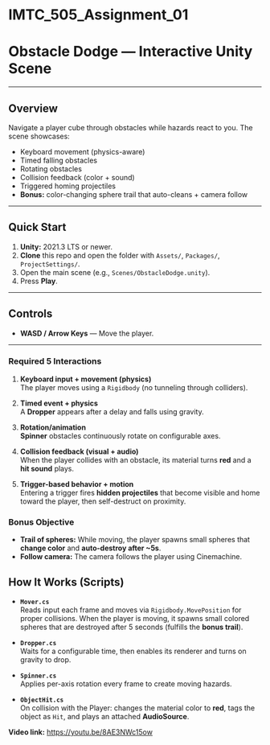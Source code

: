 # IMTC_505_Assignment_01

# Obstacle Dodge — Interactive Unity Scene

---

## Overview
Navigate a player cube through obstacles while hazards react to you. The scene showcases:
- Keyboard movement (physics-aware)
- Timed falling obstacles
- Rotating obstacles
- Collision feedback (color + sound)
- Triggered homing projectiles
- **Bonus:** color-changing sphere trail that auto-cleans + camera follow

---

## Quick Start
1. **Unity:** 2021.3 LTS or newer.
2. **Clone** this repo and open the folder with `Assets/`, `Packages/`, `ProjectSettings/`.
3. Open the main scene (e.g., `Scenes/ObstacleDodge.unity`).
4. Press **Play**.

---

## Controls
- **WASD / Arrow Keys** — Move the player.

---


### Required 5 Interactions
1. **Keyboard input + movement (physics)**  
   The player moves using a `Rigidbody` (no tunneling through colliders).

2. **Timed event + physics**  
   A **Dropper** appears after a delay and falls using gravity.

3. **Rotation/animation**  
   **Spinner** obstacles continuously rotate on configurable axes.

4. **Collision feedback (visual + audio)**  
   When the player collides with an obstacle, its material turns **red** and a **hit sound** plays.

5. **Trigger-based behavior + motion**  
   Entering a trigger fires **hidden projectiles** that become visible and home toward the player, then self-destruct on proximity.

### Bonus Objective
- **Trail of spheres:** While moving, the player spawns small spheres that **change color** and **auto-destroy after ~5s**.  
- **Follow camera:** The camera follows the player using Cinemachine.



## How It Works (Scripts)

- **`Mover.cs`**  
  Reads input each frame and moves via `Rigidbody.MovePosition` for proper collisions. When the player is moving, it spawns small colored spheres that are destroyed after 5 seconds (fulfills the **bonus trail**).

- **`Dropper.cs`**  
  Waits for a configurable time, then enables its renderer and turns on gravity to drop.

- **`Spinner.cs`**  
  Applies per-axis rotation every frame to create moving hazards.

- **`ObjectHit.cs`**  
  On collision with the Player: changes the material color to **red**, tags the object as `Hit`, and plays an attached **AudioSource**.






**Video link:** https://youtu.be/8AE3NWc15ow 


